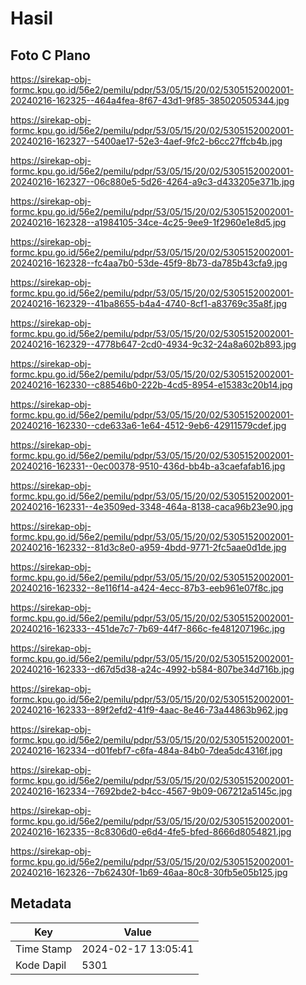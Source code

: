 # Hasil

## Foto C Plano

https://sirekap-obj-formc.kpu.go.id/56e2/pemilu/pdpr/53/05/15/20/02/5305152002001-20240216-162325--464a4fea-8f67-43d1-9f85-385020505344.jpg

https://sirekap-obj-formc.kpu.go.id/56e2/pemilu/pdpr/53/05/15/20/02/5305152002001-20240216-162327--5400ae17-52e3-4aef-9fc2-b6cc27ffcb4b.jpg

https://sirekap-obj-formc.kpu.go.id/56e2/pemilu/pdpr/53/05/15/20/02/5305152002001-20240216-162327--06c880e5-5d26-4264-a9c3-d433205e371b.jpg

https://sirekap-obj-formc.kpu.go.id/56e2/pemilu/pdpr/53/05/15/20/02/5305152002001-20240216-162328--a1984105-34ce-4c25-9ee9-1f2960e1e8d5.jpg

https://sirekap-obj-formc.kpu.go.id/56e2/pemilu/pdpr/53/05/15/20/02/5305152002001-20240216-162328--fc4aa7b0-53de-45f9-8b73-da785b43cfa9.jpg

https://sirekap-obj-formc.kpu.go.id/56e2/pemilu/pdpr/53/05/15/20/02/5305152002001-20240216-162329--41ba8655-b4a4-4740-8cf1-a83769c35a8f.jpg

https://sirekap-obj-formc.kpu.go.id/56e2/pemilu/pdpr/53/05/15/20/02/5305152002001-20240216-162329--4778b647-2cd0-4934-9c32-24a8a602b893.jpg

https://sirekap-obj-formc.kpu.go.id/56e2/pemilu/pdpr/53/05/15/20/02/5305152002001-20240216-162330--c88546b0-222b-4cd5-8954-e15383c20b14.jpg

https://sirekap-obj-formc.kpu.go.id/56e2/pemilu/pdpr/53/05/15/20/02/5305152002001-20240216-162330--cde633a6-1e64-4512-9eb6-42911579cdef.jpg

https://sirekap-obj-formc.kpu.go.id/56e2/pemilu/pdpr/53/05/15/20/02/5305152002001-20240216-162331--0ec00378-9510-436d-bb4b-a3caefafab16.jpg

https://sirekap-obj-formc.kpu.go.id/56e2/pemilu/pdpr/53/05/15/20/02/5305152002001-20240216-162331--4e3509ed-3348-464a-8138-caca96b23e90.jpg

https://sirekap-obj-formc.kpu.go.id/56e2/pemilu/pdpr/53/05/15/20/02/5305152002001-20240216-162332--81d3c8e0-a959-4bdd-9771-2fc5aae0d1de.jpg

https://sirekap-obj-formc.kpu.go.id/56e2/pemilu/pdpr/53/05/15/20/02/5305152002001-20240216-162332--8e116f14-a424-4ecc-87b3-eeb961e07f8c.jpg

https://sirekap-obj-formc.kpu.go.id/56e2/pemilu/pdpr/53/05/15/20/02/5305152002001-20240216-162333--451de7c7-7b69-44f7-866c-fe481207196c.jpg

https://sirekap-obj-formc.kpu.go.id/56e2/pemilu/pdpr/53/05/15/20/02/5305152002001-20240216-162333--d67d5d38-a24c-4992-b584-807be34d716b.jpg

https://sirekap-obj-formc.kpu.go.id/56e2/pemilu/pdpr/53/05/15/20/02/5305152002001-20240216-162333--89f2efd2-41f9-4aac-8e46-73a44863b962.jpg

https://sirekap-obj-formc.kpu.go.id/56e2/pemilu/pdpr/53/05/15/20/02/5305152002001-20240216-162334--d01febf7-c6fa-484a-84b0-7dea5dc4316f.jpg

https://sirekap-obj-formc.kpu.go.id/56e2/pemilu/pdpr/53/05/15/20/02/5305152002001-20240216-162334--7692bde2-b4cc-4567-9b09-067212a5145c.jpg

https://sirekap-obj-formc.kpu.go.id/56e2/pemilu/pdpr/53/05/15/20/02/5305152002001-20240216-162335--8c8306d0-e6d4-4fe5-bfed-8666d8054821.jpg

https://sirekap-obj-formc.kpu.go.id/56e2/pemilu/pdpr/53/05/15/20/02/5305152002001-20240216-162326--7b62430f-1b69-46aa-80c8-30fb5e05b125.jpg


## Metadata

| Key        | Value               |
| ---------- | ------------------- |
| Time Stamp | 2024-02-17 13:05:41 |
| Kode Dapil | 5301                |



